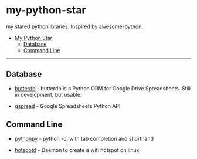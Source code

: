 # my-python-star

my stared pythonlibraries. Inspired by [awesome-python](https://github.com/vinta/awesome-python).

- [My Python Star](#my-python-star)
    - [Database](#database)
    - [Command Line](#command-line)

---

## Database

* [butterdb](https://github.com/Widdershin/butterdb) - butterdb is a Python ORM for Google Drive Spreadsheets. Still in development, but usable.

* [gspread](https://github.com/burnash/gspread) - Google Spreadsheets Python API

## Command Line
* [pythonpy](https://github.com/Russell91/pythonpy) - python -c, with tab completion and shorthand

* [hotspotd](https://github.com/prahladyeri/hotspotd) - Daemon to create a wifi hotspot on linux

